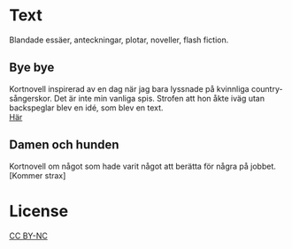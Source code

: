 # Text
Blandade essäer, anteckningar, plotar, noveller, flash fiction.

## Bye bye
Kortnovell inspirerad av en dag när jag bara lyssnade på kvinnliga country-sångerskor. Det är inte min vanliga spis.
Strofen att hon åkte iväg utan backspeglar blev en idé, som blev en text.  
[Här](https://docs.google.com/document/d/1st2BHM741fbhMyUzrrLTbxIN_3s6V1XJRQlbjeZTXS4/)

## Damen och hunden
Kortnovell om något som hade varit något att berätta för några på jobbet.  
[Kommer strax]

# License
[CC BY-NC](https://creativecommons.org/licenses/by-nc/4.0/)
